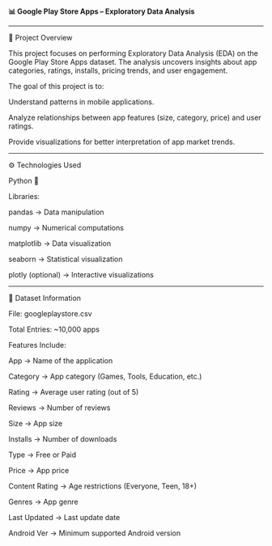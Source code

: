 **📊 Google Play Store Apps – Exploratory Data Analysis**

---

📌 Project Overview

This project focuses on performing Exploratory Data Analysis (EDA) on the Google Play Store Apps dataset. The analysis uncovers insights about app categories, ratings, installs, pricing trends, and user engagement.

The goal of this project is to:

Understand patterns in mobile applications.

Analyze relationships between app features (size, category, price) and user ratings.

Provide visualizations for better interpretation of app market trends.

---
⚙️ Technologies Used

Python 🐍

Libraries:

pandas → Data manipulation

numpy → Numerical computations

matplotlib → Data visualization

seaborn → Statistical visualization

plotly (optional) → Interactive visualizations

---

📂 Dataset Information

File: googleplaystore.csv

Total Entries: ~10,000 apps

Features Include:

App → Name of the application

Category → App category (Games, Tools, Education, etc.)

Rating → Average user rating (out of 5)

Reviews → Number of reviews

Size → App size

Installs → Number of downloads

Type → Free or Paid

Price → App price

Content Rating → Age restrictions (Everyone, Teen, 18+)

Genres → App genre

Last Updated → Last update date

Android Ver → Minimum supported Android version
